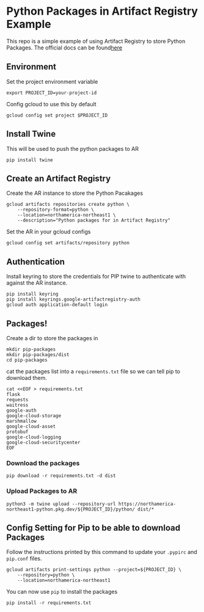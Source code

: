 # Python Packages in Artifact Registry Example

This repo is a simple example of using Artifact Registry to store Python Packages. The official docs can be found[here](https://cloud.google.com/artifact-registry/docs/python)

## Environment

Set the project environment variable
```
export PROJECT_ID=your-project-id
```

Config gcloud to use this by default
```
gcloud config set project $PROJECT_ID
```

## Install Twine

This will be used to push the python packages to AR

```
pip install twine
```

## Create an Artifact Registry

Create the AR instance to store the Python Pacakages

```
gcloud artifacts repositories create python \
    --repository-format=python \
    --location=northamerica-northeast1 \
    --description="Python packages for in Artifact Registry"
```

Set the AR in your gcloud configs
```
gcloud config set artifacts/repository python
```

## Authentication

Install keyring to store the credentials for PIP twine to authenticate with against the AR instance.

```
pip install keyring
pip install keyrings.google-artifactregistry-auth
gcloud auth application-default login
```

## Packages!

Create a dir to store the packages in
```
mkdir pip-packages
mkdir pip-packages/dist
cd pip-packages
```

cat the packages list into a `requirements.txt` file so we can tell pip to download them.
```
cat <<EOF > requirements.txt
flask 
requests 
waitress 
google-auth 
google-cloud-storage 
marshmallow 
google-cloud-asset 
protobuf 
google-cloud-logging 
google-cloud-securitycenter
EOF
```

### Download the packages

```
pip download -r requirements.txt -d dist
```

### Upload Packages to AR
```
python3 -m twine upload --repository-url https://northamerica-northeast1-python.pkg.dev/${PROJECT_ID}/python/ dist/*
```

## Config Setting for Pip to be able to download Packages

Follow the instructions printed by this command to update your `.pypirc` and `pip.conf` files.

```
gcloud artifacts print-settings python --project=${PROJECT_ID} \
    --repository=python \
    --location=northamerica-northeast1
```

You can now use `pip` to install the packages

```
pip install -r requirements.txt
```